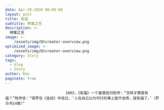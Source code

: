 ```yaml
---
date: Apr-28-2020 00:00:00
layout: post
title: 有福
subtitle: 神寓之言
description: >-
  神寓之言
image: >-
    /assets/img/Qtcreator-overview.png
optimized_image: >-
    /assets/img/Qtcreator-overview.png
category: Story
tags:
  - blog
  - Story
author: Ron
paginate: true
---
```


							　　1002，《有福》一个基督徒问牧师：“怎样才算是有福？”牧师说：“保罗在《圣经》中说过，‘人在自己以为可行的事上能不自责，就有福了。’（罗马书14章）”
							
							
						